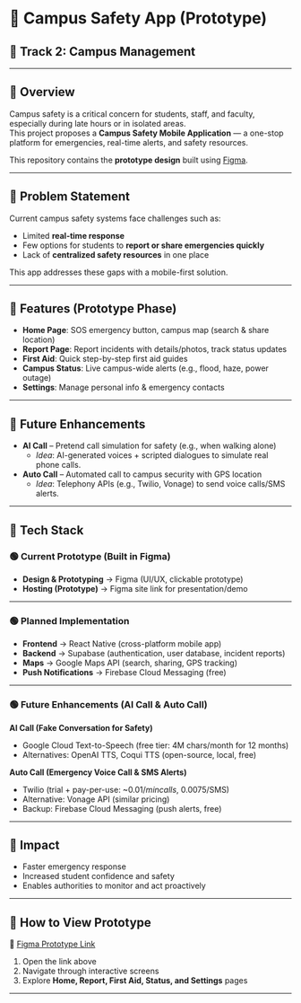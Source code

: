 # 📱 Campus Safety App (Prototype)

## 🎯 Track 2: Campus Management

---

## 🔹 Overview
Campus safety is a critical concern for students, staff, and faculty, especially during late hours or in isolated areas.  
This project proposes a **Campus Safety Mobile Application** — a one-stop platform for emergencies, real-time alerts, and safety resources.

This repository contains the **prototype design** built using [Figma](https://decal-bliss-20129420.figma.site/).

---

## 🔹 Problem Statement
Current campus safety systems face challenges such as:
- Limited **real-time response**
- Few options for students to **report or share emergencies quickly**
- Lack of **centralized safety resources** in one place

This app addresses these gaps with a mobile-first solution.

---

## 🔹 Features (Prototype Phase)
- **Home Page**: SOS emergency button, campus map (search & share location)  
- **Report Page**: Report incidents with details/photos, track status updates  
- **First Aid**: Quick step-by-step first aid guides  
- **Campus Status**: Live campus-wide alerts (e.g., flood, haze, power outage)  
- **Settings**: Manage personal info & emergency contacts  

---

## 🔹 Future Enhancements
- **AI Call** – Pretend call simulation for safety (e.g., when walking alone)  
  - *Idea*: AI-generated voices + scripted dialogues to simulate real phone calls.  
- **Auto Call** – Automated call to campus security with GPS location  
  - *Idea*: Telephony APIs (e.g., Twilio, Vonage) to send voice calls/SMS alerts.  

---

## 🔹 Tech Stack

### 🟢 Current Prototype (Built in Figma)
- **Design & Prototyping** → Figma (UI/UX, clickable prototype)  
- **Hosting (Prototype)** → Figma site link for presentation/demo  

---

### 🟢 Planned Implementation
- **Frontend** → React Native (cross-platform mobile app)  
- **Backend** → Supabase (authentication, user database, incident reports)  
- **Maps** → Google Maps API (search, sharing, GPS tracking)  
- **Push Notifications** → Firebase Cloud Messaging (free)  

---

### 🟢 Future Enhancements (AI Call & Auto Call)
**AI Call (Fake Conversation for Safety)**  
- Google Cloud Text-to-Speech (free tier: 4M chars/month for 12 months)  
- Alternatives: OpenAI TTS, Coqui TTS (open-source, local, free)  

**Auto Call (Emergency Voice Call & SMS Alerts)**  
- Twilio (trial + pay-per-use: ~$0.01/min calls, ~$0.0075/SMS)  
- Alternative: Vonage API (similar pricing)  
- Backup: Firebase Cloud Messaging (push alerts, free)  

---

## 🔹 Impact
- Faster emergency response  
- Increased student confidence and safety  
- Enables authorities to monitor and act proactively  

---

## 🔹 How to View Prototype
🔗 [Figma Prototype Link](https://decal-bliss-20129420.figma.site/)

1. Open the link above  
2. Navigate through interactive screens  
3. Explore **Home, Report, First Aid, Status, and Settings** pages  

---


